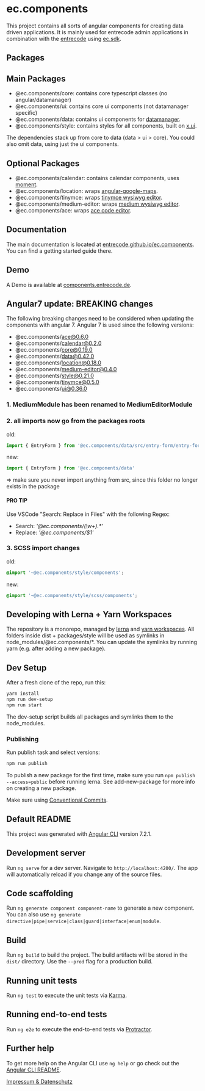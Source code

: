 # ec.components

This project contains all sorts of angular components for creating data driven applications.
It is mainly used for entrecode admin applications in combination with the [entrecode](https://doc.entrecode.de) using [ec.sdk](https://github.com/entrecode/ec.sdk).

## Packages

## Main Packages

- @ec.components/core: contains core typescript classes (no angular/datamanager)
- @ec.components/ui: contains core ui components (not datamanager specific)
- @ec.components/data: contains ui components for [datamanager](https://doc.entrecode.de).
- @ec.components/style: contains styles for all components, built on [x.ui](https://entrecode.github.io/x.ui/).

The dependencies stack up from core to data (data > ui > core). You could also omit data, using just the ui components.

## Optional Packages

- @ec.components/calendar: contains calendar components, uses [moment](https://github.com/moment/moment).
- @ec.components/location: wraps [angular-google-maps](https://github.com/SebastianM/angular-google-maps).
- @ec.components/tinymce: wraps [tinymce wysiwyg editor](https://github.com/tinymce/tinymce).
- @ec.components/medium-editor: wraps [medium wysiwyg editor](https://github.com/yabwe/medium-editor).
- @ec.components/ace: wraps [ace code editor](https://github.com/ajaxorg/ace).

## Documentation

The main documentation is located at [entrecode.github.io/ec.components](https://entrecode.github.io/ec.components/). You can find a getting started guide there.

## Demo

A Demo is available at [components.entrecode.de](https://components.entrecode.de).

## Angular7 update: BREAKING changes

The following breaking changes need to be considered when updating the components with angular 7.
Angular 7 is used since the following versions:

- @ec.components/ace@0.6.0
- @ec.components/calendar@0.2.0
- @ec.components/core@0.19.0
- @ec.components/data@0.42.0
- @ec.components/location@0.18.0
- @ec.components/medium-editor@0.4.0
- @ec.components/style@0.21.0
- @ec.components/tinymce@0.5.0
- @ec.components/ui@0.36.0

### 1. MediumModule has been renamed to MediumEditorModule

### 2. all imports now go from the packages roots

old:

```ts
import { EntryForm } from '@ec.components/data/src/entry-form/entry-form.component'
```

new:

```ts
import { EntryForm } from '@ec.components/data'
```

=> make sure you never import anything from src, since this folder no longer exists in the package

#### PRO TIP

Use VSCode "Search: Replace in Files" with the following Regex:

- Search: _'@ec.components/(\w+).*'_
- Replace: _'@ec.components/$1'_

### 3. SCSS import changes

old:

```scss
@import '~@ec.components/style/components';
```

new:

```scss
@import '~@ec.components/style/scss/components';
```

## Developing with Lerna + Yarn Workspaces

The repository is a monorepo, managed by [lerna](https://github.com/lerna/lerna) and [yarn workspaces](https://yarnpkg.com/lang/en/docs/workspaces/).
All folders inside dist + packages/style will be used as symlinks in node_modules/@ec.components/*.
You can update the symlinks by running yarn (e.g. after adding a new package).

## Dev Setup

After a fresh clone of the repo, run this:

```sh
yarn install
npm run dev-setup
npm run start
```

The dev-setup script builds all packages and symlinks them to the node_modules.

### Publishing

Run publish task and select versions:

```sh
npm run publish
```

To publish a new package for the first time, make sure you run ```npm publish --access=public``` before running lerna. See add-new-package for more info on creating a new package.

Make sure using [Conventional Commits](https://www.conventionalcommits.org).

## Default README

This project was generated with [Angular CLI](https://github.com/angular/angular-cli) version 7.2.1.

## Development server

Run `ng serve` for a dev server. Navigate to `http://localhost:4200/`. The app will automatically reload if you change any of the source files.

## Code scaffolding

Run `ng generate component component-name` to generate a new component. You can also use `ng generate directive|pipe|service|class|guard|interface|enum|module`.

## Build

Run `ng build` to build the project. The build artifacts will be stored in the `dist/` directory. Use the `--prod` flag for a production build.

## Running unit tests

Run `ng test` to execute the unit tests via [Karma](https://karma-runner.github.io).

## Running end-to-end tests

Run `ng e2e` to execute the end-to-end tests via [Protractor](http://www.protractortest.org/).

## Further help

To get more help on the Angular CLI use `ng help` or go check out the [Angular CLI README](https://github.com/angular/angular-cli/blob/master/README.md).

[Impressum & Datenschutz](https://entrecode.de/datenschutz)
